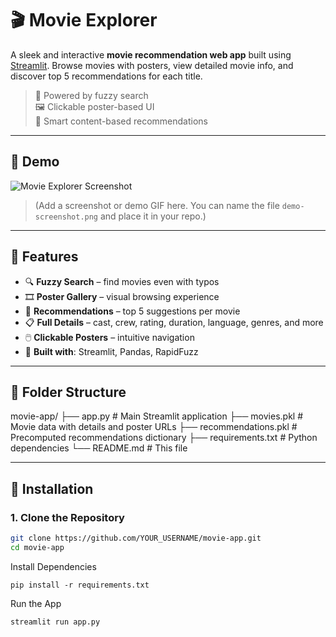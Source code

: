 # 🎬 Movie Explorer

A sleek and interactive **movie recommendation web app** built using [Streamlit](https://streamlit.io/). Browse movies with posters, view detailed movie info, and discover top 5 recommendations for each title.

> 🔎 Powered by fuzzy search  
> 🖼️ Clickable poster-based UI  
> 🤖 Smart content-based recommendations

---

## 🚀 Demo

![Movie Explorer Screenshot](demo-screenshot.png)

> (Add a screenshot or demo GIF here. You can name the file `demo-screenshot.png` and place it in your repo.)

---

## 🔧 Features

- 🔍 **Fuzzy Search** – find movies even with typos
- 🎞️ **Poster Gallery** – visual browsing experience
- 🎯 **Recommendations** – top 5 suggestions per movie
- 📋 **Full Details** – cast, crew, rating, duration, language, genres, and more
- 🖱️ **Clickable Posters** – intuitive navigation
- 🧠 **Built with**: Streamlit, Pandas, RapidFuzz

---

## 📁 Folder Structure

movie-app/
├── app.py # Main Streamlit application
├── movies.pkl # Movie data with details and poster URLs
├── recommendations.pkl # Precomputed recommendations dictionary
├── requirements.txt # Python dependencies
└── README.md # This file

---

## 🧰 Installation

### 1. Clone the Repository

```bash
git clone https://github.com/YOUR_USERNAME/movie-app.git
cd movie-app

```
Install Dependencies
```
pip install -r requirements.txt
```
Run the App
```
streamlit run app.py
```

